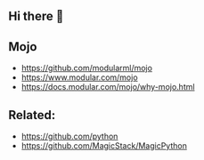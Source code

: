 ## Hi there 👋

<!--

**Here are some ideas to get you started:**

🙋‍♀️ A short introduction - what is your organization all about?
🌈 Contribution guidelines - how can the community get involved?
👩‍💻 Useful resources - where can the community find your docs? Is there anything else the community should know?
🍿 Fun facts - what does your team eat for breakfast?
🧙 Remember, you can do mighty things with the power of [Markdown](https://docs.github.com/github/writing-on-github/getting-started-with-writing-and-formatting-on-github/basic-writing-and-formatting-syntax)
-->


## Mojo

- https://github.com/modularml/mojo
- https://www.modular.com/mojo
- https://docs.modular.com/mojo/why-mojo.html

## Related:

- https://github.com/python
- https://github.com/MagicStack/MagicPython
